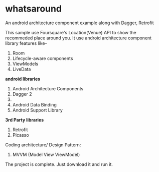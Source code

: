 # whatsaround
An android architecture component example along with Dagger, Retrofit

This sample use Foursquare's Location(Venue) API to show the recommeded place around you. It use android architecture component library features like-
<ol>
<li> Room</li>
<li> Lifecycle-aware components</li>
<li> ViewModels</li>
<li> LiveData</li>
</ol>

<b>android libraries</b>
<ol>
<li>Android Architecture Components</li>
<li> Dagger 2<li>  
<li>Android Data Binding</li>
<li>Android Support Library</li>
</ol>
<b>3rd Party libraries</b>
  <ol>
<li>Retrofit</li>
<li>Picasso </li>
</ol>
Coding architecture/ Design Pattern:
 <ol>
<li>MVVM (Model View ViewModel)</li>
</ol>
  
The project is complete. Just download it and run it. 
